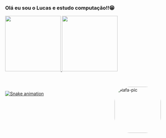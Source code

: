 ### Olá eu sou o Lucas e estudo computação!!😁



<div align="left">
  <a href="https://github.com/lucasemanueldev">
  <img height="180em" src="https://github-readme-stats.vercel.app/api?username=lucasemanueldev&show_icons=true&theme=synthwave&include_all_commits=true&count_private=true"/>
  <img height="180em" src="https://github-readme-stats.vercel.app/api/top-langs/?username=lucasemanueldev&layout=compact&langs_count=7&theme=synthwave"/>
</div>

##

<div style="display: inline_block"><br>
  <img align="right" alt="Rafa-pic" height="150" style="border-radius:50px;" src="[https://gifs.eco.br/wp-content/uploads/2021/10/imagens-e-gifs-de-dragon-ball-1.gif](https://media.discordapp.net/attachments/1060390048777904210/1064268869922992248/Lucas.xz6_programmer_nerd_8825fa95-eb88-4ff7-a6de-34cc21fc643b.png?width=701&height=701)">
</div>

<div> 
 
  ![Snake animation](https://github.com/lucasemanueldev/lucasemanueldev/blob/output/github-contribution-grid-snake.svg)
 
</div>

